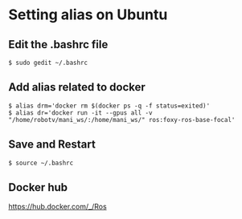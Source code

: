 # Setting alias on Ubuntu


## Edit the .bashrc file
```
$ sudo gedit ~/.bashrc
```

## Add alias related to docker
```
$ alias drm='docker rm $(docker ps -q -f status=exited)' 
$ alias dr='docker run -it --gpus all -v "/home/robotv/mani_ws/:/home/mani_ws/" ros:foxy-ros-base-focal'
```

## Save and Restart
```
$ source ~/.bashrc
```

## Docker hub

https://hub.docker.com/_/Ros
